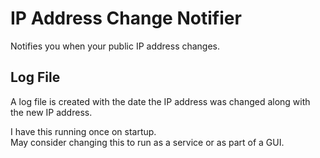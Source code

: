 IP Address Change Notifier
===========

Notifies you when your public IP address changes.

Log File
---------------------------------------

A log file is created with the date the IP address was changed along with the new IP address.

I have this running once on startup.<br/>
May consider changing this to run as a service or as part of a GUI.
